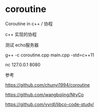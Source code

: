# coroutine
Coroutine in c++ / 协程

c++ 实现的协程

测试 echo服务器 

g++ -c coroutine.cpp main.cpp -std=c++11

nc 127.0.0.1 8080


参考

https://github.com/chunyi1994/coroutine 

https://github.com/wangbojing/NtyCo

https://github.com/yyrdl/libco-code-study/

